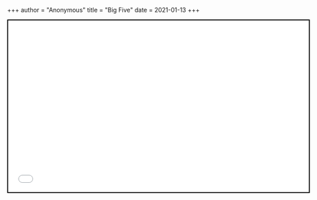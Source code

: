 +++
 author = "Anonymous"
 title = "Big Five"
 date = 2021-01-13
+++


 
 <iframe seamless src="/obsidian_port/nodes/Big_Five.html" style="width:700px; height:400px; border: 2px solid black"></iframe>